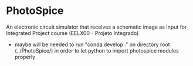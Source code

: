 # PhotoSpice
An electronic circuit simulator that receives a schematic image as Input for Integrated Project course (EELX00 - Projeto Integrado)

* maybe will be needed to run "conda develop ." on directory root (../PhotoSpice/) 
in order to let python to import photospice modules properly

